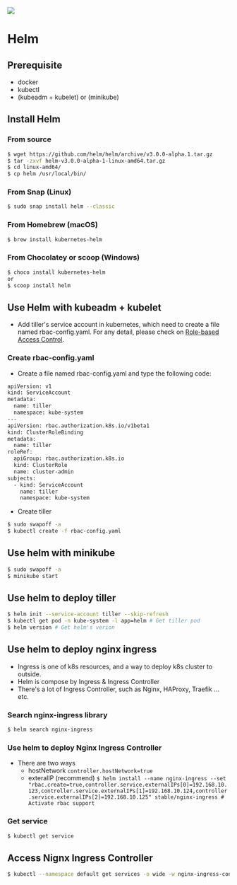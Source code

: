 ![](https://sweetcode.io/wp-content/uploads/2018/06/helm_logo_transparent.png)
# Helm
## Prerequisite
* docker
* kubectl
* (kubeadm + kubelet) or (minikube)
## Install Helm
### From source
```sh
$ wget https://github.com/helm/helm/archive/v3.0.0-alpha.1.tar.gz
$ tar -zxvf helm-v3.0.0-alpha-1-linux-amd64.tar.gz
$ cd linux-amd64/
$ cp helm /usr/local/bin/
```
### From Snap (Linux)
```sh
$ sudo snap install helm --classic
```
### From Homebrew (macOS)
```sh
$ brew install kubernetes-helm
```
### From Chocolatey or scoop (Windows)
```sh
$ choco install kubernetes-helm
or
$ scoop install helm
```
## Use Helm with kubeadm + kubelet
* Add tiller's service account in kubernetes, which need to create a file named rbac-config.yaml. For any detail, please check on [Role-based Access Control](https://docs.helm.sh/using_helm/#role-based-access-control).
### Create rbac-config.yaml
* Create a file named rbac-config.yaml and type the following code:
```sh
apiVersion: v1
kind: ServiceAccount
metadata:
  name: tiller
  namespace: kube-system
---
apiVersion: rbac.authorization.k8s.io/v1beta1
kind: ClusterRoleBinding
metadata:
  name: tiller
roleRef:
  apiGroup: rbac.authorization.k8s.io
  kind: ClusterRole
  name: cluster-admin
subjects:
  - kind: ServiceAccount
    name: tiller
    namespace: kube-system
```
* Create tiller
```sh
$ sudo swapoff -a
$ kubectl create -f rbac-config.yaml
```
## Use helm with minikube
```sh
$ sudo swapoff -a
$ minikube start
```
## Use helm to deploy tiller
```sh
$ helm init --service-account tiller --skip-refresh
$ kubectl get pod -n kube-system -l app=helm # Get tiller pod
$ helm version # Get helm's verion
```
## Use helm to deploy nginx ingress
* Ingress is one of k8s resources, and a way to deploy k8s cluster to outside.
* Helm is compose by Ingress & Ingress Controller
* There's a lot of Ingress Controller, such as Nginx, HAProxy, Traefik ... etc.
### Search nginx-ingress library
```sh
$ helm search nginx-ingress
```
### Use helm to deploy Nginx Ingress Controller
* There are two ways
  * hostNetwork `controller.hostNetwork=true`
  * exteralIP (recommend)
  `$ helm install --name nginx-ingress --set "rbac.create=true,controller.service.externalIPs[0]=192.168.10.123,controller.service.externalIPs[1]=192.168.10.124,controller.service.externalIPs[2]=192.168.10.125" stable/nginx-ingress # Activate rbac support`
### Get service
```sh
$ kubectl get service
```
## Access Nignx Ingress Controller
```sh
$ kubectl --namespace default get services -o wide -w nginx-ingress-controller # Use this to get externalip
```
